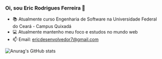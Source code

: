 ### Oi, sou Eric Rodrigues Ferreira 👋

- 📚 Atualmente curso Engenharia de Software na Universidade Federal do Ceará - Campus Quixadá
- 💻 Atualmente mantenho meu foco e estudos no mundo web
- 📫 Email: ericdesenvolvedor7@gmail.com

![Anurag's GitHub stats](https://github-readme-stats.vercel.app/api?username=ericrodriguesfer&show_icons=true&theme=dark)

<!--
**ericrodriguesfer/ericrodriguesfer** is a ✨ _special_ ✨ repository because its `README.md` (this file) appears on your GitHub profile.

Here are some ideas to get you started:

- 🔭 I’m currently working on ...
- 🌱 I’m currently learning ...
- 👯 I’m looking to collaborate on ...
- 🤔 I’m looking for help with ...
- 💬 Ask me about ...
- 📫 How to reach me: ...
- 😄 Pronouns: ...
- ⚡ Fun fact: ...
-->

